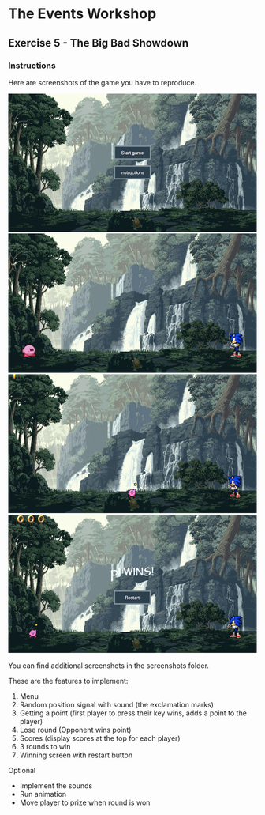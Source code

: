 # The Events Workshop

## Exercise 5 - The Big Bad Showdown

### Instructions

Here are screenshots of the game you have to reproduce.

![menu](screenshots/menu.png)
![start](screenshots/start.png)
![getpoint](screenshots/getpoint.png)
![win](screenshots/win.png)

You can find additional screenshots in the screenshots folder.

These are the features to implement:

1. Menu
2. Random position signal with sound (the exclamation marks)
3. Getting a point (first player to press their key wins, adds a point to the player)
4. Lose round (Opponent wins point)
5. Scores (display scores at the top for each player)
6. 3 rounds to win
7. Winning screen with restart button

Optional

- Implement the sounds
- Run animation
- Move player to prize when round is won
